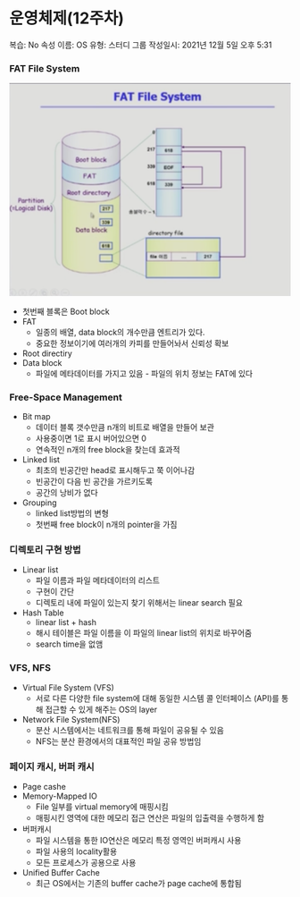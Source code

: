 # 운영체제(12주차)

복습: No
속성 이름: OS
유형: 스터디 그룹
작성일시: 2021년 12월 5일 오후 5:31

### FAT File System

![image](https://github.com/POL6463/POL6463.github.io/blob/master/images/os_week12/image0.png?raw=true)

- 첫번째 블록은 Boot block
- FAT
    - 일종의 배열, data block의 개수만큼 엔트리가 있다.
    - 중요한 정보이기에 여러개의 카피를 만들어놔서 신뢰성 확보
- Root directiry
- Data block
    - 파일에 메타데이터를 가지고 있음 - 파일의 위치 정보는 FAT에 있다

### Free-Space Management

- Bit map
    - 데이터 블록 갯수만큼 n개의 비트로 배열을 만들어 보관
    - 사용중이면 1로 표시 버어있으면 0
    - 연속적인 n개의 free block을 찾는데 효과적
- Linked list
    - 최초의 빈공간만 head로 표시해두고 쭉 이어나감
    - 빈공간이 다음 빈 공간을 가르키도록
    - 공간의 낭비가 없다
- Grouping
    - linked list방법의 변형
    - 첫번째 free block이 n개의 pointer을 가짐

### 디렉토리 구현 방법

- Linear list
    - 파일 이름과 파일 메타데이터의 리스트
    - 구현이 간단
    - 디렉토리 내에 파일이 있는지 찾기 위해서는 linear search 필요
- Hash Table
    - linear list + hash
    - 해시 테이블은 파일 이름을 이 파일의 linear list의 위치로 바꾸어줌
    - search time을 없앰

### VFS, NFS

- Virtual File System (VFS)
    - 서로 다른 다양한 file system에 대해 동일한 시스템 콜 인터페이스 (API)를 통해 접근할 수 있게 해주는 OS의 layer
- Network File System(NFS)
    - 분산 시스템에서는 네트워크를 통해 파일이 공유될 수 있음
    - NFS는 분산 환경에서의 대표적인 파일 공유 방법임

### 페이지 캐시, 버퍼 캐시

- Page cashe
- Memory-Mapped IO
    - File 일부를 virtual memory에 매핑시킴
    - 매핑시킨 영역에 대한 메모리 접근 연산은 파일의 입출력을 수행하게 함
- 버퍼캐시
    - 파일 시스템을 통한 IO연산은 메모리 특정 영역인 버퍼캐시 사용
    - 파일 사용의 locality활용
    - 모든 프로세스가 공용으로 사용
- Unified Buffer Cache
    - 최근 OS에서는 기존의 buffer cache가 page cache에 통합됨
